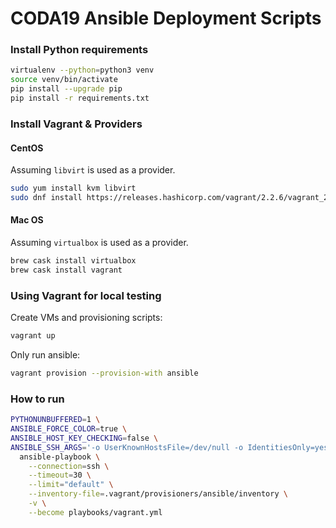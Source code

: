 # CODA19 Ansible Deployment Scripts


###  Install Python requirements

```bash
virtualenv --python=python3 venv
source venv/bin/activate
pip install --upgrade pip
pip install -r requirements.txt
```

### Install Vagrant & Providers

#### CentOS

Assuming `libvirt` is used as a provider.

```bash
sudo yum install kvm libvirt
sudo dnf install https://releases.hashicorp.com/vagrant/2.2.6/vagrant_2.2.6_x86_64.rpm
```

#### Mac OS

Assuming `virtualbox` is used as a provider.

```bash
brew cask install virtualbox
brew cask install vagrant
```

### Using Vagrant for local testing

Create VMs and provisioning scripts:

```bash
vagrant up
```

Only run ansible:

```bash
vagrant provision --provision-with ansible
```

### How to run

```bash
PYTHONUNBUFFERED=1 \
ANSIBLE_FORCE_COLOR=true \
ANSIBLE_HOST_KEY_CHECKING=false \
ANSIBLE_SSH_ARGS='-o UserKnownHostsFile=/dev/null -o IdentitiesOnly=yes -o ControlMaster=auto -o ControlPersist=60s' \
  ansible-playbook \
    --connection=ssh \
    --timeout=30 \
    --limit="default" \
    --inventory-file=.vagrant/provisioners/ansible/inventory \
    -v \
    --become playbooks/vagrant.yml
```
